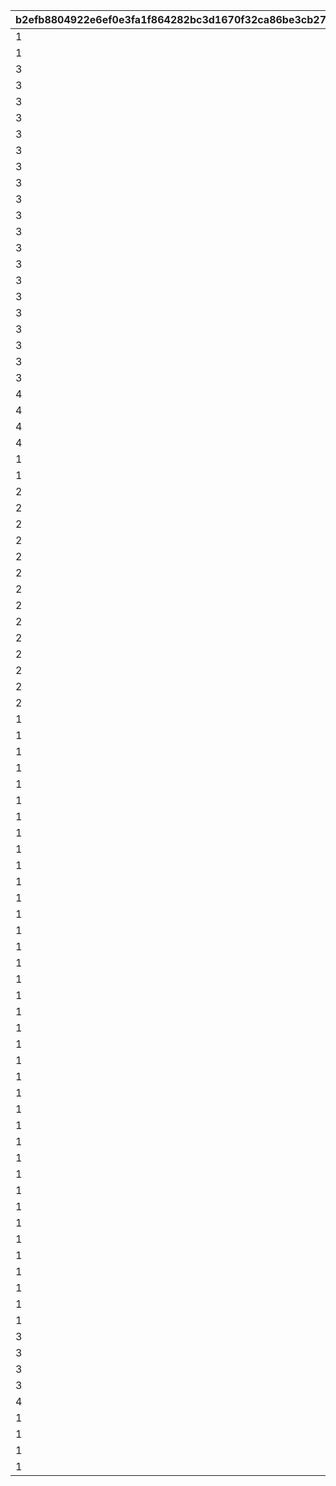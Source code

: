 |b2efb8804922e6ef0e3fa1f864282bc3d1670f32ca86be3cb27e670887462226|6665e8aa13c2d313d03daf620cbda57967ed4b2ae9dec5561aaba9edea8d44ac|694206134c5fd08317a7d637f8a136b722f2d19d2410f00447961283c668c98b|36b60c2696659eacb82f8523b908ab1363961412f895a91b967f267949ccfd94|32a3d7376db86bafd1d1b6f5926faed2cd2b5407e63ff81f0233e31e8df23ad2|b3cff06c6e73b9504754490c2f818e9cbf1c4753d0be4c77fc29d44ce5826949|
| --- | --- | --- | --- | --- | --- |
|1|1110111|1|101001|111011101|0|
|1|1110211|1|101002|111021101|0|
|3|1330111|1|301|133011101|0|
|3|1330112|1|301|133011201|0|
|3|1330201|0|302|133020101|500|
|3|1330202|0|302|133020201|500|
|3|1330301|0|303|133030101|1|
|3|1330302|0|303|133030201|250|
|3|1330303|0|303|133030301|1|
|3|1330304|0|303|133030401|1|
|3|1330305|0|303|133030501|250|
|3|1330306|0|303|133030601|1|
|3|1330401|0|304|133040101|1000|
|3|1330402|0|304|133040201|1000|
|3|1330403|0|304|133040301|1000|
|3|1330404|0|304|133040401|1000|
|3|1330511|1|305|133051101|0|
|3|1330512|1|305|133051201|0|
|3|1340101|0|401|134010101|1|
|3|1340102|0|401|134010201|1|
|3|1340211|1|402|134021101|0|
|3|1340212|1|402|134021201|0|
|4|1400101|0|1|140010101|1|
|4|1400102|0|1|140010201|1|
|4|1400103|0|1|140010301|10|
|4|1400201|0|2|140020101|0|
|1|2100001|0|0|210000101|0|
|1|2110301|0|101003|211030101|0|
|2|2210101|0|100001|221010101|0|
|2|2210201|0|100002|221020101|0|
|2|2210301|0|100003|221030101|0|
|2|2210501|0|100005|221050101|0|
|2|2210701|0|100007|221070101|0|
|2|2210801|0|100008|221080101|0|
|2|2210901|0|100009|221090101|0|
|2|2211001|0|100010|221100101|0|
|2|2211101|0|100011|221110101|0|
|2|2211201|0|100012|221120101|0|
|2|2211301|0|100013|221130101|0|
|2|2211401|0|100014|221140101|0|
|2|2211601|0|100016|221160101|0|
|2|2211701|0|100017|221170101|0|
|1|2220201|0|201020|222020101|0|
|1|2220401|0|201040|222040101|0|
|1|2220501|0|201050|222050101|0|
|1|2220601|0|201060|222060101|0|
|1|2220701|0|201070|222070101|0|
|1|2220801|0|201080|222080101|0|
|1|2220901|0|201090|222090101|0|
|1|2221001|0|201100|222100101|0|
|1|2221101|0|201110|222110101|0|
|1|2221301|0|201130|222130101|0|
|1|2221401|0|201140|222140101|0|
|1|2221601|0|201160|222160101|0|
|1|2221801|0|201180|222180101|0|
|1|2221901|0|201190|222190101|0|
|1|2222001|0|201200|222200101|0|
|1|2222101|0|201210|222210101|0|
|1|2222201|0|201220|222220101|0|
|1|2222301|0|201230|222230101|0|
|1|2222401|0|201240|222240101|0|
|1|2222501|0|201250|222250101|0|
|1|2222701|0|201270|222270101|0|
|1|2222801|0|201280|222280101|0|
|1|2222901|0|201290|222290101|0|
|1|2223001|0|201300|222300101|0|
|1|2223201|0|201320|222320101|0|
|1|2223401|0|201340|222340101|0|
|1|2223501|0|201350|222350101|0|
|1|2223601|0|201360|222360101|0|
|1|2223701|0|201370|222370101|0|
|1|2223801|0|201380|222380101|0|
|1|2223901|0|201390|222390101|0|
|1|2224001|0|201400|222400101|0|
|1|2224101|0|201410|222410101|0|
|1|2224301|0|201430|222430101|0|
|1|2224401|0|201440|222440101|0|
|1|2224701|0|201470|222470101|0|
|1|2224801|0|201480|222480101|0|
|1|2224901|0|201490|222490101|0|
|3|2330101|0|301|233010101|1000|
|3|2330501|0|305|233050101|1000|
|3|2340201|0|402|234020101|0|
|3|2340301|0|403|234030101|0|
|4|2400101|0|1|240010101|0|
|1|3100001|0|0|310000101|0|
|1|3100002|0|0|310000102|0|
|1|3110101|0|101001|311010101|0|
|1|3110201|0|101002|311020101|0|
